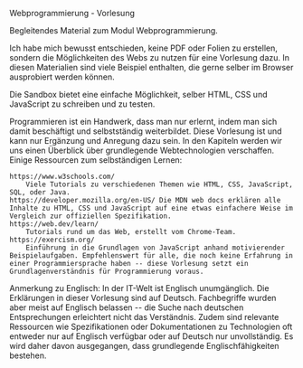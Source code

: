 Webprogrammierung - Vorlesung

Begleitendes Material zum Modul Webprogrammierung.

Ich habe mich bewusst entschieden, keine PDF oder Folien zu erstellen, sondern die Möglichkeiten des Webs zu nutzen für eine Vorlesung dazu. In diesen Materialien sind viele Beispiel enthalten, die gerne selber im Browser ausprobiert werden können.

Die Sandbox bietet eine einfache Möglichkeit, selber HTML, CSS und JavaScript zu schreiben und zu testen.

Programmieren ist ein Handwerk, dass man nur erlernt, indem man sich damit beschäftigt und selbstständig weiterbildet. Diese Vorlesung ist und kann nur Ergänzung und Anregung dazu sein. In den Kapiteln werden wir uns einen Überblick über grundlegende Webtechnologien verschaffen. Einige Ressourcen zum selbständigen Lernen:

    https://www.w3schools.com/
        Viele Tutorials zu verschiedenen Themen wie HTML, CSS, JavaScript, SQL, oder Java.
    https://developer.mozilla.org/en-US/ Die MDN web docs erklären alle Inhalte zu HTML, CSS und JavaScript auf eine etwas einfachere Weise im Vergleich zur offiziellen Spezifikation.
    https://web.dev/learn/
        Tutorials rund um das Web, erstellt vom Chrome-Team.
    https://exercism.org/
        Einführung in die Grundlagen von JavaScript anhand motivierender Beispielaufgaben. Empfehlenswert für alle, die noch keine Erfahrung in einer Programmiersprache haben -- diese Vorlesung setzt ein Grundlagenverständnis für Programmierung voraus.

Anmerkung zu Englisch: In der IT-Welt ist Englisch unumgänglich. Die Erklärungen in dieser Vorlesung sind auf Deutsch. Fachbegriffe wurden aber meist auf Englisch belassen -- die Suche nach deutschen Entsprechungen erleichtert nicht das Verständnis. Zudem sind relevante Ressourcen wie Spezifikationen oder Dokumentationen zu Technologien oft entweder nur auf Englisch verfügbar oder auf Deutsch nur unvollständig. Es wird daher davon ausgegangen, dass grundlegende Englischfähigkeiten bestehen.
